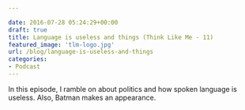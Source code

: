 ```yaml
---

date: 2016-07-28 05:24:29+00:00
draft: true
title: Language is useless and things (Think Like Me - 11)
featured_image: 'tlm-logo.jpg'
url: /blog/language-is-useless-and-things
categories:
- Podcast
---
```


In this episode, I ramble on about politics and how spoken language is useless. Also, Batman makes an appearance.




